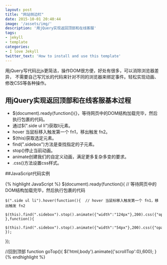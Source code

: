 ```yaml
---
layout: post
title: "网站侧边栏"
date: 2015-10-01 20:40:44
image: '/assets/img/'
description: '用jQuery实现返回顶部和在线客服'
tags:
- jekyll 
- template 
categories:
- I love Jekyll
twitter_text: 'How to install and use this template'
---
```


用jQuery写代码比js更简洁，操作DOM很方便，好处有很多，可以消除浏览器差异，
不需要自己写冗长的代码来针对不同的浏览器来绑定事件。轻松实现动画、修改CSS等各种操作。

## 用jQuery实现返回顶部和在线客服基本过程

- $(document).ready(function(){}，等待网页中的DOM结构加载完毕，然后执行包裹的代码。
- 通过$(".side ul li")获取li元素。
- hover 当鼠标移入触发第一个 fn1，移出触发 fn2。
- $(this)获取选定元素。
- find(".sidebox")方法是查找指定的子元素。
- stop()停止当前动画。
- animate创建我们的自定义动画，满足更多复杂多变的要求。
- .css()方法设置css样式。

##JavaScript代码实例

{% highlight JavaScript %}
$(document).ready(function(){   // 等待网页中的DOM结构加载完毕，然后执行包裹的代码

	$(".side ul li").hover(function(){  // hover 当鼠标移入触发第一个 fn1，移出触发 fn2
		$(this).find(".sidebox").stop().animate({"width":"124px"},200).css({"opacity":"1","filter":"Alpha(opacity=100)","background":"#ae1c1c"})	
	},function(){
		$(this).find(".sidebox").stop().animate({"width":"54px"},200).css({"opacity":"0.8","filter":"Alpha(opacity=80)","background":"#000"})	
	});
	
});

//回到顶部
function goTop(){
	$('html,body').animate({'scrollTop':0},600);
}
{% endhighlight %}






